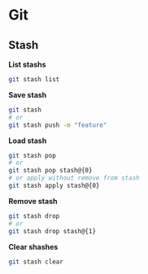 # Git

## Stash

**List stashs**
```bash
git stash list
```

**Save stash**
```bash
git stash 
# or
git stash push -m "feature"
```

**Load stash**
```bash
git stash pop
# or
git stash pop stash@{0}
# or apply without remove from stash
git stash apply stash@{0}
```

**Remove stash**
```bash
git stash drop
# or
git stash drop stash@{1}
```

**Clear shashes**
```bash
git stash clear
```

